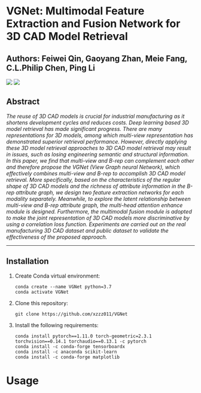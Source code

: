 # VGNet: Multimodal Feature Extraction and Fusion Network for 3D CAD Model Retrieval
## Authors: Feiwei Qin, Gaoyang Zhan, Meie Fang, C.L.Philip Chen, Ping Li

![](https://github.com/xzzz011/VGNet) ![](https://github.com/xzzz011/VGNet)

## Abstract
*The reuse of 3D CAD models is crucial for industrial manufacturing as it shortens development cycles and reduces costs. Deep learning based 3D model retrieval has made significant progress. There are many representations for 3D models, among which multi-view representation has demonstrated superior retrieval performance. However, directly applying these 3D model retrieval approaches to 3D CAD model retrieval may result in issues, such as losing engineering semantic and structural information. In this paper, we find that multi-view and B-rep can complement each other and therefore propose the VGNet (View Graph neural Network), which effectively combines multi-view and B-rep to accomplish 3D CAD model retrieval. More specifically, based on the characteristics of the regular shape of 3D CAD models and the richness of attribute information in the B-rep attribute graph, we design two feature extraction networks for each modality separately. Meanwhile, to explore the latent relationship between multi-view and B-rep attribute graph, the multi-head attention enhance module is designed. Furthermore, the multimodal fusion module is adopted to make the joint representation of 3D CAD models more discriminative by using a correlation loss function. Experiments are carried out on the real manufacturing 3D CAD dataset and public dataset to validate the effectiveness of the proposed approach.*


---

## Installation

1. Create Conda virtual environment:

    ```
    conda create --name VGNet python=3.7
    conda activate VGNet
    ```
    
2. Clone this repository:
    ```
    git clone https://github.com/xzzz011/VGNet
    ```
    
3.  Install the following requirements:
    ```
    conda install pytorch==1.11.0 torch-geometric=2.3.1 torchvision==0.14.1 torchaudio==0.13.1 -c pytorch
    conda install -c conda-forge tensorboardx
    conda install -c anaconda scikit-learn
    conda install -c conda-forge matplotlib
    ```

# Usage

